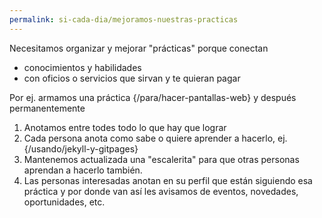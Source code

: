 ```yaml
---
permalink: si-cada-dia/mejoramos-nuestras-practicas
---
```


Necesitamos organizar y mejorar "prácticas" porque conectan 
* conocimientos y habilidades 
* con oficios o servicios que sirvan y te quieran pagar

Por ej. armamos una práctica {/para/hacer-pantallas-web} y después permanentemente
1. Anotamos entre todes todo lo que hay que lograr
2. Cada persona anota como sabe o quiere aprender a hacerlo, ej. {/usando/jekyll-y-gitpages}
3. Mantenemos actualizada una "escalerita" para que otras personas aprendan a hacerlo también.
4. Las personas interesadas anotan en su perfil que están siguiendo esa práctica y por donde van así les avisamos de eventos, novedades, oportunidades, etc.
